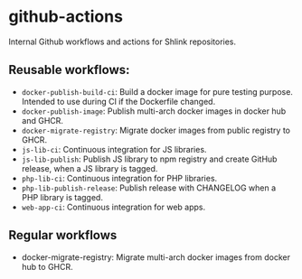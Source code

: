 # github-actions

Internal Github workflows and actions for Shlink repositories.

## Reusable workflows:

* `docker-publish-build-ci`: Build a docker image for pure testing purpose. Intended to use during CI if the Dockerfile changed.
* `docker-publish-image`: Publish multi-arch docker images in docker hub and GHCR.
* `docker-migrate-registry`: Migrate docker images from public registry to GHCR.
* `js-lib-ci`: Continuous integration for JS libraries.
* `js-lib-publish`: Publish JS library to npm registry and create GitHub release, when a JS library is tagged.
* `php-lib-ci`: Continuous integration for PHP libraries.
* `php-lib-publish-release`: Publish release with CHANGELOG when a PHP library is tagged.
* `web-app-ci`: Continuous integration for web apps.

## Regular workflows

* docker-migrate-registry: Migrate multi-arch docker images from docker hub to GHCR.
